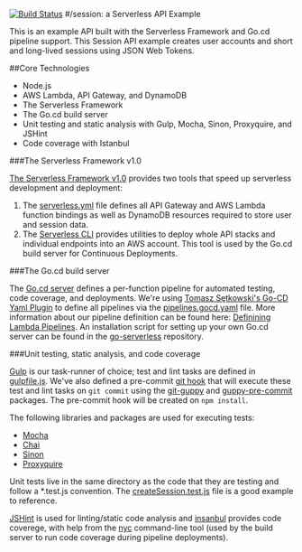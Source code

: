 [![Build Status](https://travis-ci.org/C0k3/session.svg?branch=development)](https://travis-ci.org/C0k3/session)
#/session: a Serverless API Example

This is an example API built with the Serverless Framework and Go.cd pipeline support. This Session API example creates user accounts and short and long-lived sessions using JSON Web Tokens.

##Core Technologies

* Node.js
* AWS Lambda, API Gateway, and DynamoDB
* The Serverless Framework
* The Go.cd build server
* Unit testing and static analysis with Gulp, Mocha, Sinon, Proxyquire, and JSHint
* Code coverage with Istanbul

###The Serverless Framework v1.0

[The Serverless Framework v1.0](https://serverless.com/) provides two tools that speed up serverless development and deployment:

1. The [serverless.yml](serverless.yml) file defines all API Gateway and AWS Lambda function bindings as well as DynamoDB resources required to store user and session data.
2. The [Serverless CLI](https://serverless.com/framework/docs/providers/aws/cli-reference/) provides utilities to deploy whole API stacks and individual endpoints into an AWS account. This tool is used by the Go.cd build server for Continuous Deployments.

###The Go.cd build server

The [Go.cd server](https://www.go.cd/) defines a per-function pipeline for automated testing, code coverage, and deployments. We're using [Tomasz Sętkowski's Go-CD Yaml Plugin](https://github.com/tomzo/gocd-yaml-config-plugin) to define all pipelines via the [pipelines.gocd.yaml](pipelines.gocd.yaml) file. More information about our pipeline definition can be found here: [Definining Lambda Pipelines](pipelines.md). An installation script for setting up your own Go.cd server can be found in the [go-serverless](https://github.com/C0k3/go-serverless) repository.

###Unit testing, static analysis, and code coverage

[Gulp](http://gulpjs.com/) is our task-runner of choice; test and lint tasks are defined in [gulpfile.js](gulpfile.js). We've also defined a pre-commit [git hook](https://git-scm.com/book/en/v2/Customizing-Git-Git-Hooks) that will execute these test and lint tasks on ```git commit``` using the [git-guppy](https://www.npmjs.com/package/git-guppy) and [guppy-pre-commit](https://www.npmjs.com/package/git-guppy-pre-commit-hook) packages. The pre-commit hook will be created on ```npm install```.

The following libraries and packages are used for executing tests:

* [Mocha](https://mochajs.org/)
* [Chai](http://chaijs.com/api/bdd/)
* [Sinon](http://sinonjs.org/docs/#sinonspy)
* [Proxyquire](https://www.npmjs.com/package/proxyquire)

Unit tests live in the same directory as the code that they are testing and follow a *.test.js convention. The [createSession.test.js](lambda_functions/createSession/createSession.test.js) file is a good example to reference.

[JSHint](http://jshint.com/docs/) is used for linting/static code analysis and [insanbul](https://www.npmjs.com/package/istanbul) provides code coverege, with help from the [nyc](https://www.npmjs.com/package/nyc) command-line tool (used by the build server to run code coverage during pipeline deployments).

